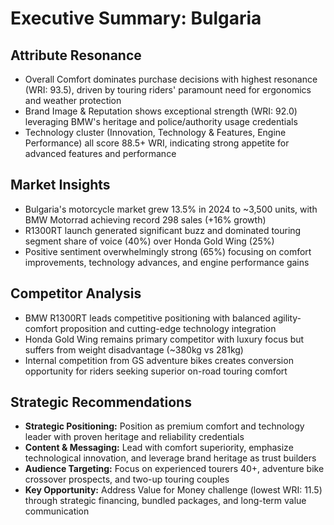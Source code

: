 # Executive Summary: Bulgaria

## Attribute Resonance
- Overall Comfort dominates purchase decisions with highest resonance (WRI: 93.5), driven by touring riders' paramount need for ergonomics and weather protection
- Brand Image & Reputation shows exceptional strength (WRI: 92.0) leveraging BMW's heritage and police/authority usage credentials
- Technology cluster (Innovation, Technology & Features, Engine Performance) all score 88.5+ WRI, indicating strong appetite for advanced features and performance

## Market Insights
- Bulgaria's motorcycle market grew 13.5% in 2024 to ~3,500 units, with BMW Motorrad achieving record 298 sales (+16% growth)
- R1300RT launch generated significant buzz and dominated touring segment share of voice (40%) over Honda Gold Wing (25%)
- Positive sentiment overwhelmingly strong (65%) focusing on comfort improvements, technology advances, and engine performance gains

## Competitor Analysis
- BMW R1300RT leads competitive positioning with balanced agility-comfort proposition and cutting-edge technology integration
- Honda Gold Wing remains primary competitor with luxury focus but suffers from weight disadvantage (~380kg vs 281kg)
- Internal competition from GS adventure bikes creates conversion opportunity for riders seeking superior on-road touring comfort

## Strategic Recommendations
- **Strategic Positioning:** Position as premium comfort and technology leader with proven heritage and reliability credentials
- **Content & Messaging:** Lead with comfort superiority, emphasize technological innovation, and leverage brand heritage as trust builders
- **Audience Targeting:** Focus on experienced tourers 40+, adventure bike crossover prospects, and two-up touring couples
- **Key Opportunity:** Address Value for Money challenge (lowest WRI: 11.5) through strategic financing, bundled packages, and long-term value communication